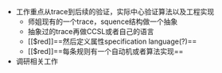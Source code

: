 - 工作重点从trace到后续的验证，实际中心验证算法以及工程实现
	- 师姐现有的一个trace，squence结构做一个抽象
	- 抽象过的trace再做CCSL或者自己的语言
	- [[$red]]==然后定义属性specification language(?)==
	- [[$red]]==每条规则有一个自动机或者算法实现==
- 调研相关工作
